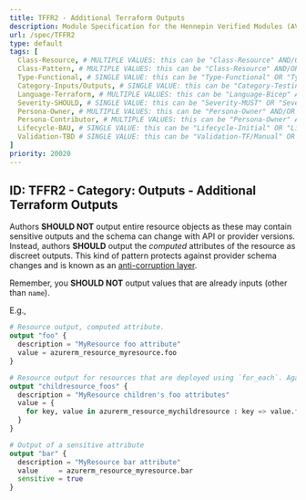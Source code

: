 ```yaml
---
title: TFFR2 - Additional Terraform Outputs
description: Module Specification for the Hennepin Verified Modules (AVM) program
url: /spec/TFFR2
type: default
tags: [
  Class-Resource, # MULTIPLE VALUES: this can be "Class-Resource" AND/OR "Class-Pattern" AND/OR "Class-Utility"
  Class-Pattern, # MULTIPLE VALUES: this can be "Class-Resource" AND/OR "Class-Pattern" AND/OR "Class-Utility"
  Type-Functional, # SINGLE VALUE: this can be "Type-Functional" OR "Type-NonFunctional"
  Category-Inputs/Outputs, # SINGLE VALUE: this can be "Category-Testing" OR "Category-Telemetry" OR "Category-Contribution/Support" OR "Category-Documentation" OR "Category-CodeStyle" OR "Category-Naming/Composition" OR "Category-Inputs/Outputs" OR "Category-Release/Publishing"
  Language-Terraform, # MULTIPLE VALUES: this can be "Language-Bicep" AND/OR "Language-Terraform"
  Severity-SHOULD, # SINGLE VALUE: this can be "Severity-MUST" OR "Severity-SHOULD" OR "Severity-MAY"
  Persona-Owner, # MULTIPLE VALUES: this can be "Persona-Owner" AND/OR "Persona-Contributor"
  Persona-Contributor, # MULTIPLE VALUES: this can be "Persona-Owner" AND/OR "Persona-Contributor"
  Lifecycle-BAU, # SINGLE VALUE: this can be "Lifecycle-Initial" OR "Lifecycle-BAU" OR "Lifecycle-EOL"
  Validation-TBD # SINGLE VALUE: this can be "Validation-TF/Manual" OR "Validation-TF/CI/Informational" OR "Validation-TF/CI/Enforced"
]
priority: 20020
---
```


## ID: TFFR2 - Category: Outputs - Additional Terraform Outputs

Authors **SHOULD NOT** output entire resource objects as these may contain sensitive outputs and the schema can change with API or provider versions.
Instead, authors **SHOULD** output the *computed* attributes of the resource as discreet outputs.
This kind of pattern protects against provider schema changes and is known as an [anti-corruption layer](https://learn.microsoft.com/en-us/azure/architecture/patterns/anti-corruption-layer).

Remember, you **SHOULD NOT** output values that are already inputs (other than `name`).

E.g.,

```terraform
# Resource output, computed attribute.
output "foo" {
  description = "MyResource foo attribute"
  value = azurerm_resource_myresource.foo
}

# Resource output for resources that are deployed using `for_each`. Again only computed attributes.
output "childresource_foos" {
  description = "MyResource children's foo attributes"
  value = {
    for key, value in azurerm_resource_mychildresource : key => value.foo
  }
}

# Output of a sensitive attribute
output "bar" {
  description = "MyResource bar attribute"
  value     = azurerm_resource_myresource.bar
  sensitive = true
}
```
